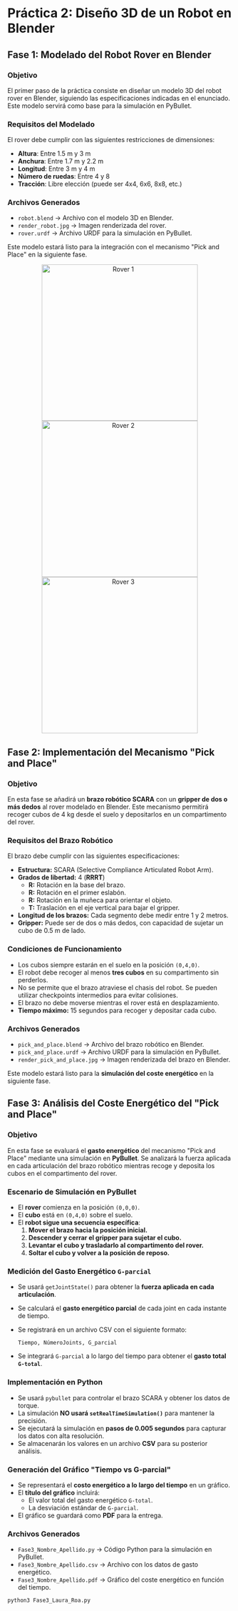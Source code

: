 # Práctica 2: Diseño 3D de un Robot en Blender

## **Fase 1: Modelado del Robot Rover en Blender**  

### **Objetivo**  
El primer paso de la práctica consiste en diseñar un modelo 3D del robot rover en Blender, siguiendo las especificaciones indicadas en el enunciado. Este modelo servirá como base para la simulación en PyBullet.  

### **Requisitos del Modelado**  
El rover debe cumplir con las siguientes restricciones de dimensiones:  
- **Altura**: Entre 1.5 m y 3 m  
- **Anchura**: Entre 1.7 m y 2.2 m  
- **Longitud**: Entre 3 m y 4 m  
- **Número de ruedas**: Entre 4 y 8  
- **Tracción**: Libre elección (puede ser 4x4, 6x6, 8x8, etc.)  

### **Archivos Generados**  
- `robot.blend` → Archivo con el modelo 3D en Blender.  
- `render_robot.jpg` → Imagen renderizada del rover.  
- `rover.urdf` → Archivo URDF para la simulación en PyBullet.  

Este modelo estará listo para la integración con el mecanismo "Pick and Place" en la siguiente fase.

<div align="center">
  <img src="https://github.com/user-attachments/assets/93fc8605-7a72-4e83-b1e8-1fbaf57a02e1" alt="Rover 1" height="350"/>
  <img src="https://github.com/user-attachments/assets/52522cd0-df85-4685-bdaf-b3d72d151dcc" alt="Rover 2" height="350"/>
  <img src="https://github.com/user-attachments/assets/615cfc40-d701-4cb2-b5f0-c1c93d7d9d4b" alt="Rover 3" height="350"/>
</div>

## **Fase 2: Implementación del Mecanismo "Pick and Place"**  

### **Objetivo**  
En esta fase se añadirá un **brazo robótico SCARA** con un **gripper de dos o más dedos** al rover modelado en Blender. Este mecanismo permitirá recoger cubos de 4 kg desde el suelo y depositarlos en un compartimento del rover.  

### **Requisitos del Brazo Robótico**  
El brazo debe cumplir con las siguientes especificaciones:  
- **Estructura:** SCARA (Selective Compliance Articulated Robot Arm).  
- **Grados de libertad:** 4 (**RRRT**)  
  - **R:** Rotación en la base del brazo.  
  - **R:** Rotación en el primer eslabón.
  - **R:** Rotación en la muñeca para orientar el objeto. 
  - **T:** Traslación en el eje vertical para bajar el gripper.  
- **Longitud de los brazos:** Cada segmento debe medir entre 1 y 2 metros.  
- **Gripper:** Puede ser de dos o más dedos, con capacidad de sujetar un cubo de 0.5 m de lado.  

### **Condiciones de Funcionamiento**  
- Los cubos siempre estarán en el suelo en la posición `(0,4,0)`.  
- El robot debe recoger al menos **tres cubos** en su compartimento sin perderlos.  
- No se permite que el brazo atraviese el chasis del robot. Se pueden utilizar checkpoints intermedios para evitar colisiones.  
- El brazo no debe moverse mientras el rover está en desplazamiento.  
- **Tiempo máximo:** 15 segundos para recoger y depositar cada cubo.  

### **Archivos Generados**  
- `pick_and_place.blend` → Archivo del brazo robótico en Blender.  
- `pick_and_place.urdf` → Archivo URDF para la simulación en PyBullet.  
- `render_pick_and_place.jpg` → Imagen renderizada del brazo en Blender.  

Este modelo estará listo para la **simulación del coste energético** en la siguiente fase.

## **Fase 3: Análisis del Coste Energético del "Pick and Place"**  

### **Objetivo**  
En esta fase se evaluará el **gasto energético** del mecanismo "Pick and Place" mediante una simulación en **PyBullet**. Se analizará la fuerza aplicada en cada articulación del brazo robótico mientras recoge y deposita los cubos en el compartimento del rover.  

### **Escenario de Simulación en PyBullet**  
- El **rover** comienza en la posición `(0,0,0)`.  
- El **cubo** está en `(0,4,0)` sobre el suelo.  
- El **robot sigue una secuencia específica**:  
  1. **Mover el brazo hacia la posición inicial.**  
  2. **Descender y cerrar el gripper para sujetar el cubo.**  
  3. **Levantar el cubo y trasladarlo al compartimento del rover.**  
  4. **Soltar el cubo y volver a la posición de reposo.**  

### **Medición del Gasto Energético `G-parcial`**  
- Se usará `getJointState()` para obtener la **fuerza aplicada en cada articulación**.  
- Se calculará el **gasto energético parcial** de cada joint en cada instante de tiempo.  
- Se registrará en un archivo CSV con el siguiente formato:  

  ```
  Tiempo, NúmeroJoints, G_parcial
  ```

- Se integrará `G-parcial` a lo largo del tiempo para obtener el **gasto total `G-total`**.  

### **Implementación en Python**  
- Se usará `pybullet` para controlar el brazo SCARA y obtener los datos de torque.  
- La simulación **NO usará `setRealTimeSimulation()`** para mantener la precisión.  
- Se ejecutará la simulación en **pasos de 0.005 segundos** para capturar los datos con alta resolución.  
- Se almacenarán los valores en un archivo **CSV** para su posterior análisis.  

### **Generación del Gráfico "Tiempo vs G-parcial"**  
- Se representará el **costo energético a lo largo del tiempo** en un gráfico.  
- El **título del gráfico** incluirá:  
  - El valor total del gasto energético `G-total`.  
  - La desviación estándar de `G-parcial`.  
- El gráfico se guardará como **PDF** para la entrega.  

### **Archivos Generados**  
- `Fase3_Nombre_Apellido.py` → Código Python para la simulación en PyBullet.  
- `Fase3_Nombre_Apellido.csv` → Archivo con los datos de gasto energético.  
- `Fase3_Nombre_Apellido.pdf` → Gráfico del coste energético en función del tiempo.  


```
python3 Fase3_Laura_Roa.py
```
